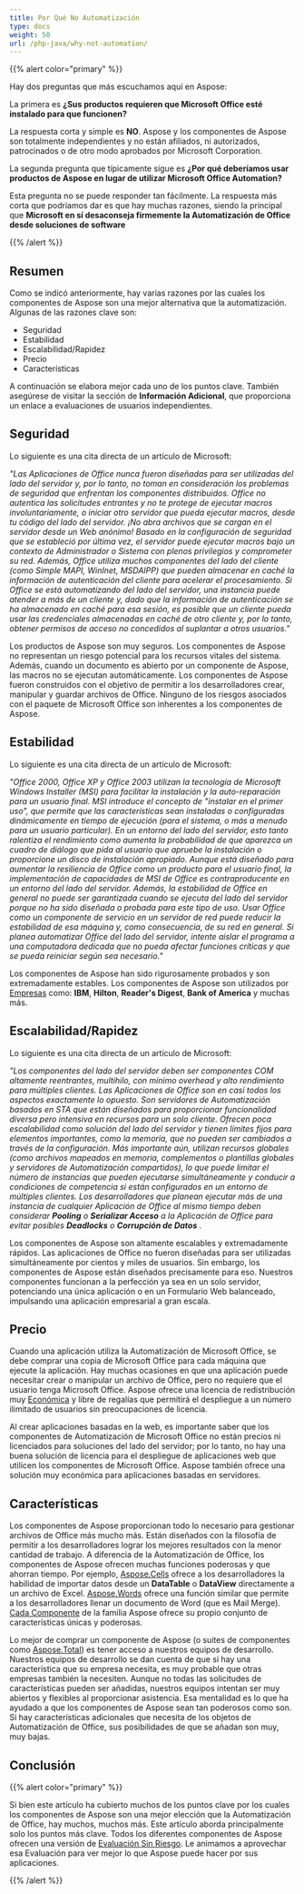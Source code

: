 ```yaml
---
title: Por Qué No Automatización
type: docs
weight: 50
url: /php-java/why-not-automation/
---
```


{{% alert color="primary" %}} 

Hay dos preguntas que más escuchamos aquí en Aspose: 


La primera es **¿Sus productos requieren que Microsoft Office esté instalado para que funcionen?** 


La respuesta corta y simple es **NO**. Aspose y los componentes de Aspose son totalmente independientes y no están afiliados, ni autorizados, patrocinados o de otro modo aprobados por Microsoft Corporation. 


La segunda pregunta que típicamente sigue es **¿Por qué deberíamos usar productos de Aspose en lugar de utilizar Microsoft Office Automation?** 


Esta pregunta no se puede responder tan fácilmente. La respuesta más corta que podríamos dar es que hay muchas razones, siendo la principal que **Microsoft en sí desaconseja firmemente la Automatización de Office desde soluciones de software** 

{{% /alert %}} 
## **Resumen**
Como se indicó anteriormente, hay varias razones por las cuales los componentes de Aspose son una mejor alternativa que la automatización. Algunas de las razones clave son: 

- Seguridad
- Estabilidad
- Escalabilidad/Rapidez
- Precio
- Características

A continuación se elabora mejor cada uno de los puntos clave. También asegúrese de visitar la sección de **Información Adicional**, que proporciona un enlace a evaluaciones de usuarios independientes. 
## **Seguridad**
Lo siguiente es una cita directa de un artículo de Microsoft: 


*"Las Aplicaciones de Office nunca fueron diseñadas para ser utilizadas del lado del servidor y, por lo tanto, no toman en consideración los problemas de seguridad que enfrentan los componentes distribuidos. Office no autentica las solicitudes entrantes y no te protege de ejecutar macros involuntariamente, o iniciar otro servidor que pueda ejecutar macros, desde tu código del lado del servidor. ¡No abra archivos que se cargan en el servidor desde un Web anónimo! Basado en la configuración de seguridad que se estableció por última vez, el servidor puede ejecutar macros bajo un contexto de Administrador o Sistema con plenos privilegios y comprometer su red. Además, Office utiliza muchos componentes del lado del cliente (como Simple MAPI, WinInet, MSDAIPP) que pueden almacenar en caché la información de autenticación del cliente para acelerar el procesamiento. Si Office se está automatizando del lado del servidor, una instancia puede atender a más de un cliente y, dado que la información de autenticación se ha almacenado en caché para esa sesión, es posible que un cliente pueda usar las credenciales almacenadas en caché de otro cliente y, por lo tanto, obtener permisos de acceso no concedidos al suplantar a otros usuarios."* 


Los productos de Aspose son muy seguros. Los componentes de Aspose no representan un riesgo potencial para los recursos vitales del sistema. Además, cuando un documento es abierto por un componente de Aspose, las macros no se ejecutan automáticamente. Los componentes de Aspose fueron construidos con el objetivo de permitir a los desarrolladores crear, manipular y guardar archivos de Office. Ninguno de los riesgos asociados con el paquete de Microsoft Office son inherentes a los componentes de Aspose. 
## **Estabilidad**
Lo siguiente es una cita directa de un artículo de Microsoft: 


*"Office 2000, Office XP y Office 2003 utilizan la tecnología de Microsoft Windows Installer (MSI) para facilitar la instalación y la auto-reparación para un usuario final. MSI introduce el concepto de "instalar en el primer uso", que permite que las características sean instaladas o configuradas dinámicamente en tiempo de ejecución (para el sistema, o más a menudo para un usuario particular). En un entorno del lado del servidor, esto tanto ralentiza el rendimiento como aumenta la probabilidad de que aparezca un cuadro de diálogo que pida al usuario que apruebe la instalación o proporcione un disco de instalación apropiado. Aunque está diseñado para aumentar la resiliencia de Office como un producto para el usuario final, la implementación de capacidades de MSI de Office es contraproducente en un entorno del lado del servidor. Además, la estabilidad de Office en general no puede ser garantizada cuando se ejecuta del lado del servidor porque no ha sido diseñada o probada para este tipo de uso. Usar Office como un componente de servicio en un servidor de red puede reducir la estabilidad de esa máquina y, como consecuencia, de su red en general. Si planea automatizar Office del lado del servidor, intente aislar el programa a una computadora dedicada que no pueda afectar funciones críticas y que se pueda reiniciar según sea necesario."* 


Los componentes de Aspose han sido rigurosamente probados y son extremadamente estables. Los componentes de Aspose son utilizados por [Empresas](https://about.aspose.com/customers) como: **IBM**, **Hilton**, **Reader's Digest**, **Bank of America** y muchas más. 
## **Escalabilidad/Rapidez**
Lo siguiente es una cita directa de un artículo de Microsoft: 


*"Los componentes del lado del servidor deben ser componentes COM altamente reentrantes, multihilo, con mínimo overhead y alto rendimiento para múltiples clientes. Las Aplicaciones de Office son en casi todos los aspectos exactamente lo opuesto. Son servidores de Automatización basados en STA que están diseñados para proporcionar funcionalidad diversa pero intensiva en recursos para un solo cliente. Ofrecen poca escalabilidad como solución del lado del servidor y tienen límites fijos para elementos importantes, como la memoria, que no pueden ser cambiados a través de la configuración. Más importante aún, utilizan recursos globales (como archivos mapeados en memoria, complementos o plantillas globales y servidores de Automatización compartidos), lo que puede limitar el número de instancias que pueden ejecutarse simultáneamente y conducir a condiciones de competencia si están configurados en un entorno de múltiples clientes. Los desarrolladores que planean ejecutar más de una instancia de cualquier Aplicación de Office al mismo tiempo deben considerar* ***Pooling*** *o* ***Serializar Acceso*** *a la Aplicación de Office para evitar posibles* ***Deadlocks*** *o* ***Corrupción de Datos*** *.* 


Los componentes de Aspose son altamente escalables y extremadamente rápidos. Las aplicaciones de Office no fueron diseñadas para ser utilizadas simultáneamente por cientos y miles de usuarios. Sin embargo, los componentes de Aspose están diseñados precisamente para eso. Nuestros componentes funcionan a la perfección ya sea en un solo servidor, potenciando una única aplicación o en un Formulario Web balanceado, impulsando una aplicación empresarial a gran escala. 
## **Precio**
Cuando una aplicación utiliza la Automatización de Microsoft Office, se debe comprar una copia de Microsoft Office para cada máquina que ejecute la aplicación. Hay muchas ocasiones en que una aplicación puede necesitar crear o manipular un archivo de Office, pero no requiere que el usuario tenga Microsoft Office. Aspose ofrece una licencia de redistribución muy [Económica](https://purchase.aspose.com/) y libre de regalías que permitirá el despliegue a un número ilimitado de usuarios sin preocupaciones de licencia. 


Al crear aplicaciones basadas en la web, es importante saber que los componentes de Automatización de Microsoft Office no están precios ni licenciados para soluciones del lado del servidor; por lo tanto, no hay una buena solución de licencia para el despliegue de aplicaciones web que utilicen los componentes de Microsoft Office. Aspose también ofrece una solución muy económica para aplicaciones basadas en servidores. 
## **Características**
Los componentes de Aspose proporcionan todo lo necesario para gestionar archivos de Office más mucho más. Están diseñados con la filosofía de permitir a los desarrolladores lograr los mejores resultados con la menor cantidad de trabajo. A diferencia de la Automatización de Office, los componentes de Aspose ofrecen muchas funciones poderosas y que ahorran tiempo. Por ejemplo, [Aspose.Cells](https://products.aspose.com/cells/php-java/) ofrece a los desarrolladores la habilidad de importar datos desde un **DataTable** o **DataView** directamente a un archivo de Excel. [Aspose.Words](https://products.aspose.com/words/php-java/) ofrece una función similar que permite a los desarrolladores llenar un documento de Word (que es Mail Merge). [Cada Componente](https://products.aspose.com/total/php-java/) de la familia Aspose ofrece su propio conjunto de características únicas y poderosas.


Lo mejor de comprar un componente de Aspose (o suites de componentes como [Aspose.Total](https://products.aspose.com/total/php-java/)) es tener acceso a nuestros equipos de desarrollo. Nuestros equipos de desarrollo se dan cuenta de que si hay una característica que su empresa necesita, es muy probable que otras empresas también la necesiten. Aunque no todas las solicitudes de características pueden ser añadidas, nuestros equipos intentan ser muy abiertos y flexibles al proporcionar asistencia. Esa mentalidad es lo que ha ayudado a que los componentes de Aspose sean tan poderosos como son. Si hay características adicionales que necesita de los objetos de Automatización de Office, sus posibilidades de que se añadan son muy, muy bajas.
## **Conclusión**
{{% alert color="primary" %}} 

Si bien este artículo ha cubierto muchos de los puntos clave por los cuales los componentes de Aspose son una mejor elección que la Automatización de Office, hay muchos, muchos más. Este artículo aborda principalmente solo los puntos más clave. Todos los diferentes componentes de Aspose ofrecen una versión de [Evaluación Sin Riesgo](https://downloads.aspose.com/slides/java). Le animamos a aprovechar esa Evaluación para ver mejor lo que Aspose puede hacer por sus aplicaciones. 

{{% /alert %}} 